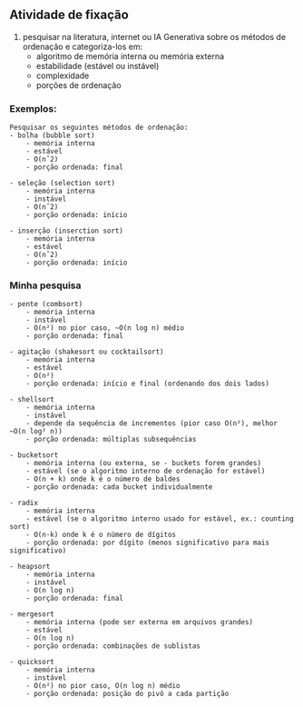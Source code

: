 ## Atividade de fixação
1) pesquisar na literatura, internet ou IA Generativa sobre os métodos de ordenação e categoriza-los em:
    - algoritmo de memória interna ou memória externa
    - estabilidade (estável ou instável)
    - complexidade
    - porções de ordenação

### Exemplos:
    Pesquisar os seguintes métodos de ordenação:
    - bolha (bubble sort)
        - memória interna
        - estável
        - O(nˆ2)
        - porção ordenada: final

    - seleção (selection sort)
        - memória interna
        - instável
        - O(nˆ2)
        - porção ordenada: início

    - inserção (inserction sort)
        - memória interna
        - estável
        - O(nˆ2)
        - porção ordenada: início
### Minha pesquisa
    
    - pente (combsort)
        - memória interna
        - instável
        - O(n²) no pior caso, ~O(n log n) médio
        - porção ordenada: final

    - agitação (shakesort ou cocktailsort)
        - memória interna
        - estável
        - O(n²)
        - porção ordenada: início e final (ordenando dos dois lados)

    - shellsort
        - memória interna
        - instável
        - depende da sequência de incrementos (pior caso O(n²), melhor ~O(n log² n))
        - porção ordenada: múltiplas subsequências

    - bucketsort
        - memória interna (ou externa, se - buckets forem grandes)
        - estável (se o algoritmo interno de ordenação for estável)
        - O(n + k) onde k é o número de baldes
        - porção ordenada: cada bucket individualmente

    - radix
        - memória interna
        - estável (se o algoritmo interno usado for estável, ex.: counting sort)
        - O(n·k) onde k é o número de dígitos
        - porção ordenada: por dígito (menos significativo para mais significativo)

    - heapsort
        - memória interna
        - instável
        - O(n log n)
        - porção ordenada: final

    - mergesort
        - memória interna (pode ser externa em arquivos grandes)
        - estável
        - O(n log n)
        - porção ordenada: combinações de sublistas

    - quicksort
        - memória interna
        - instável
        - O(n²) no pior caso, O(n log n) médio
        - porção ordenada: posição do pivô a cada partição